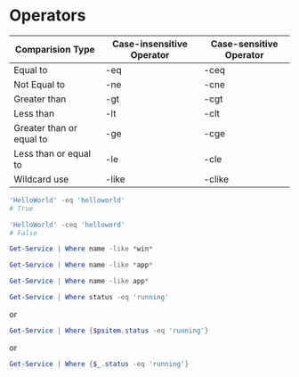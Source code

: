 # Operators

| Comparision Type | Case-insensitive Operator | Case-sensitive Operator |
|--|--|--|
| Equal to | -eq | -ceq |
| Not Equal to | -ne | -cne |
| Greater than | -gt | -cgt |
| Less than | -lt | -clt |
| Greater than or equal to | -ge | -cge |
| Less than or equal to | -le | -cle |
| Wildcard use | -like | -clike |

```PowerShell
'HelloWorld' -eq 'helloworld' 
# True
```

```PowerShell
'HelloWorld' -ceq 'helloword' 
# False
```

```PowerShell
Get-Service | Where name -like *win*
```

```PowerShell
Get-Service | Where name -like *app*
```

```PowerShell
Get-Service | Where name -like app*
```

```PowerShell
Get-Service | Where status -eq 'running'
```
or
```PowerShell
Get-Service | Where {$psitem.status -eq 'running'}
```
or
```PowerShell
Get-Service | Where {$_.status -eq 'running'}
```